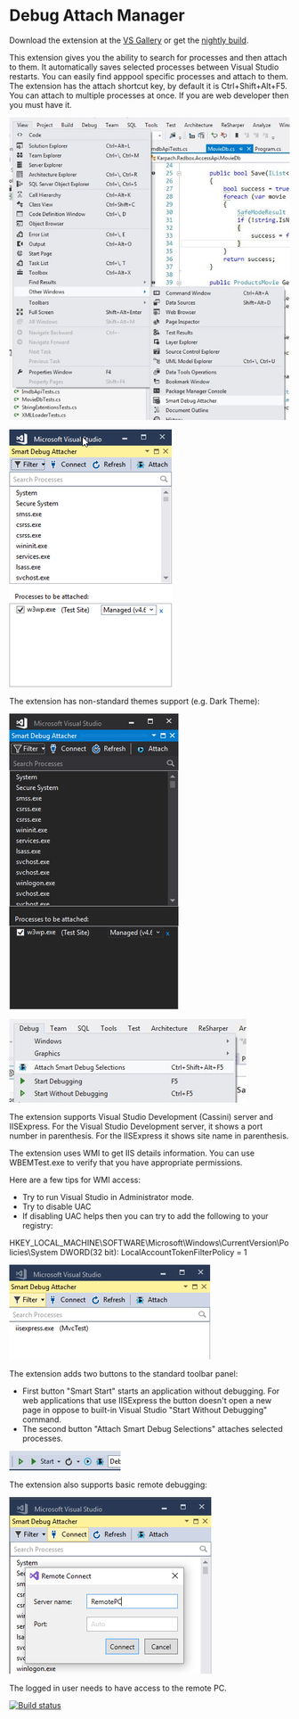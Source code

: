 ﻿# Debug Attach Manager

Download the extension at the  [VS Gallery](https://marketplace.visualstudio.com/items?itemName=ViktarKarpach.DebugAttachManager) or get the [nightly build](http://vsixgallery.com/extension/facf6f74-1cc6-44be-b57d-115d48b30021/).

This extension gives you the ability to search for processes and then attach to them. It automatically saves selected processes between Visual Studio restarts. You can easily find apppool specific processes and attach to them. The extension has the attach shortcut key, by default it is Ctrl+Shift+Alt+F5. You can attach to multiple processes at once. If you are web developer then you must have it.

![Screenshot1](Screenshots/screenshot1.png)

![Screenshot2](Screenshots/screenshot2.png)

The extension has non-standard themes support (e.g. Dark Theme):

![Screenshot3](Screenshots/screenshot3.png)

![Screenshot4](Screenshots/screenshot4.png)

 The extension supports Visual Studio Development (Cassini) server and IISExpress. For the Visual Studio Development server, it shows a port number in parenthesis. For the IISExpress it shows site name in parenthesis.

 The extension uses WMI to get IIS details information. You can use WBEMTest.exe to verify that you have appropriate permissions. 
 
 Here are a few tips for WMI access:
 * Try to run Visual Studio in Administrator mode.
 * Try to disable UAC
 * If disabling UAC helps then you can try to add the following to your registry:
 
 HKEY_LOCAL_MACHINE\SOFTWARE\Microsoft\Windows\CurrentVersion\Policies\System
 DWORD(32 bit): LocalAccountTokenFilterPolicy = 1

![Screenshot5](Screenshots/screenshot5.png)

The extension adds two buttons to the standard toolbar panel:
* First button "Smart Start" starts an application without debugging. For web applications that use IISExpress the button doesn't open a new page in oppose to built-in Visual Studio "Start Without Debugging" command.
* The second button "Attach Smart Debug Selections" attaches selected processes.

![Screenshot6](Screenshots/screenshot6.png)

The extension also supports basic remote debugging:

![Screenshot7](Screenshots/screenshot7.png)

The logged in user needs to have access to the remote PC. 

[![Build status](https://ci.appveyor.com/api/projects/status/9mw67f51ocxiychg?svg=true)](https://ci.appveyor.com/project/karpach/debug-attach-manager)
